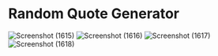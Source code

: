 # Random Quote Generator
![Screenshot (1615)](https://user-images.githubusercontent.com/86683029/179369116-6fa708d4-3771-4220-a3a7-60220a18d1a6.png)
![Screenshot (1616)](https://user-images.githubusercontent.com/86683029/179369118-0649472f-895a-433e-b5e7-1e66b0ff3d92.png)
![Screenshot (1617)](https://user-images.githubusercontent.com/86683029/179369120-d6df8862-84b1-41a7-aa2d-194c6a793ddb.png)
![Screenshot (1618)](https://user-images.githubusercontent.com/86683029/179369121-025bffe2-9571-4605-abd1-67e821ef801c.png)
